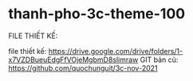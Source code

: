 # thanh-pho-3c-theme-100

FILE THIẾT KẾ: 

file thiết kế: 
https://drive.google.com/drive/folders/1-x7VZDBueuEdgFfVOjeMgbmD8slimraw
GIT bản cũ: 
https://github.com/quochunguit/3c-nov-2021


